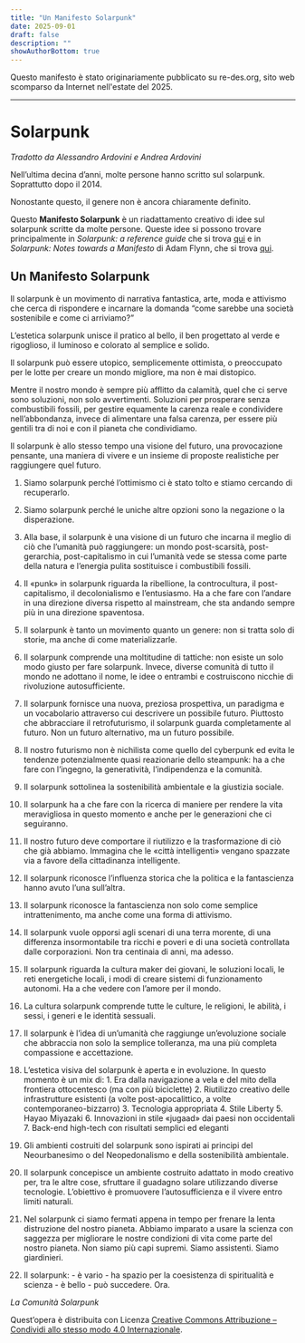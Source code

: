 ```yaml
---
title: "Un Manifesto Solarpunk"
date: 2025-09-01
draft: false
description: ""
showAuthorBottom: true
---
```


Questo manifesto è stato originariamente pubblicato su re-des.org, sito web scomparso da Internet nell'estate del 2025.

---

# Solarpunk

_Tradotto da Alessandro Ardovini e Andrea Ardovini_

Nell’ultima decina d’anni, molte persone hanno scritto sul solarpunk. Soprattutto dopo il 2014.

Nonostante questo, il genere non è ancora chiaramente definito.

Questo **Manifesto Solarpunk** è un riadattamento creativo di idee sul solarpunk scritte da molte persone. Queste idee si possono trovare principalmente in _Solarpunk: a reference guide_ che si trova [qui](https://medium.com/solarpunks/solarpunk-a-reference-guide-8bcf18871965) e in _Solarpunk: Notes towards a Manifesto_ di Adam Flynn, che si trova [qui](https://hieroglyph.asu.edu/2014/09/solarpunk-notes-toward-a-manifesto/).

## Un Manifesto Solarpunk

Il solarpunk è un movimento di narrativa fantastica, arte, moda e attivismo che cerca di rispondere e incarnare la domanda “come sarebbe una società sostenibile e come ci arriviamo?”

L’estetica solarpunk unisce il pratico al bello, il ben progettato al verde e rigoglioso, il luminoso e colorato al semplice e solido.

Il solarpunk può essere utopico, semplicemente ottimista, o preoccupato per le lotte per creare un mondo migliore, ma non è mai distopico.

Mentre il nostro mondo è sempre più afflitto da calamità, quel che ci serve sono soluzioni, non solo avvertimenti. Soluzioni per prosperare senza combustibili fossili, per gestire equamente la carenza reale e condividere nell’abbondanza, invece di alimentare una falsa carenza, per essere più gentili tra di noi e con il pianeta che condividiamo.

Il solarpunk è allo stesso tempo una visione del futuro, una provocazione pensante, una maniera di vivere e un insieme di proposte realistiche per raggiungere quel futuro.

1.  Siamo solarpunk perché l’ottimismo ci è stato tolto e stiamo cercando di recuperarlo.
    
2.  Siamo solarpunk perché le uniche altre opzioni sono la negazione o la disperazione.
    
3.  Alla base, il solarpunk è una visione di un futuro che incarna il meglio di ciò che l’umanità può raggiungere: un mondo post-scarsità, post-gerarchia, post-capitalismo in cui l’umanità vede se stessa come parte della natura e l’energia pulita sostituisce i combustibili fossili.
    
4.  Il «punk» in solarpunk riguarda la ribellione, la controcultura, il post-capitalismo, il decolonialismo e l’entusiasmo. Ha a che fare con l’andare in una direzione diversa rispetto al mainstream, che sta andando sempre più in una direzione spaventosa.
    
5.  Il solarpunk è tanto un movimento quanto un genere: non si tratta solo di storie, ma anche di come materializzarle.
    
6.  Il solarpunk comprende una moltitudine di tattiche: non esiste un solo modo giusto per fare solarpunk. Invece, diverse comunità di tutto il mondo ne adottano il nome, le idee o entrambi e costruiscono nicchie di rivoluzione autosufficiente.
    
7.  Il solarpunk fornisce una nuova, preziosa prospettiva, un paradigma e un vocabolario attraverso cui descrivere un possibile futuro. Piuttosto che abbracciare il retrofuturismo, il solarpunk guarda completamente al futuro. Non un futuro alternativo, ma un futuro possibile.
    
8.  Il nostro futurismo non è nichilista come quello del cyberpunk ed evita le tendenze potenzialmente quasi reazionarie dello steampunk: ha a che fare con l’ingegno, la generatività, l’indipendenza e la comunità.
    
9.  Il solarpunk sottolinea la sostenibilità ambientale e la giustizia sociale.
    
10.  Il solarpunk ha a che fare con la ricerca di maniere per rendere la vita meravigliosa in questo momento e anche per le generazioni che ci seguiranno.
    
11.  Il nostro futuro deve comportare il riutilizzo e la trasformazione di ciò che già abbiamo. Immagina che le «città intelligenti» vengano spazzate via a favore della cittadinanza intelligente.
    
12.  Il solarpunk riconosce l’influenza storica che la politica e la fantascienza hanno avuto l’una sull’altra.
    
13.  Il solarpunk riconosce la fantascienza non solo come semplice intrattenimento, ma anche come una forma di attivismo.
    
14.  Il solarpunk vuole opporsi agli scenari di una terra morente, di una differenza insormontabile tra ricchi e poveri e di una società controllata dalle corporazioni. Non tra centinaia di anni, ma adesso.
    
15.  Il solarpunk riguarda la cultura maker dei giovani, le soluzioni locali, le reti energetiche locali, i modi di creare sistemi di funzionamento autonomi. Ha a che vedere con l’amore per il mondo.
    
16.  La cultura solarpunk comprende tutte le culture, le religioni, le abilità, i sessi, i generi e le identità sessuali.
    
17.  Il solarpunk è l’idea di un’umanità che raggiunge un’evoluzione sociale che abbraccia non solo la semplice tolleranza, ma una più completa compassione e accettazione.
    
18.  L’estetica visiva del solarpunk è aperta e in evoluzione. In questo momento è un mix di: 1. Era dalla navigazione a vela e del mito della frontiera ottocentesco (ma con più biciclette) 2. Riutilizzo creativo delle infrastrutture esistenti (a volte post-apocalittico, a volte contemporaneo-bizzarro) 3. Tecnologia appropriata 4. Stile Liberty 5. Hayao Miyazaki 6. Innovazioni in stile «jugaad» dai paesi non occidentali 7. Back-end high-tech con risultati semplici ed eleganti
    
19.  Gli ambienti costruiti del solarpunk sono ispirati ai principi del Neourbanesimo o del Neopedonalismo e della sostenibilità ambientale.
    
20.  Il solarpunk concepisce un ambiente costruito adattato in modo creativo per, tra le altre cose, sfruttare il guadagno solare utilizzando diverse tecnologie. L’obiettivo è promuovere l’autosufficienza e il vivere entro limiti naturali.
    
21.  Nel solarpunk ci siamo fermati appena in tempo per frenare la lenta distruzione del nostro pianeta. Abbiamo imparato a usare la scienza con saggezza per migliorare le nostre condizioni di vita come parte del nostro pianeta. Non siamo più capi supremi. Siamo assistenti. Siamo giardinieri.
    
22.  Il solarpunk:
    - è vario
    - ha spazio per la coesistenza di spiritualità e scienza
    - è bello
    - può succedere. Ora.
    

_La Comunità Solarpunk_

Quest’opera è distribuita con Licenza [Creative Commons Attribuzione – Condividi allo stesso modo 4.0 Internazionale](http://creativecommons.org/licenses/by-sa/4.0/).